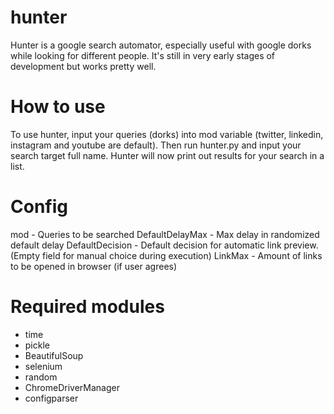 # hunter
Hunter is a google search automator, especially useful with google dorks while looking for different people. It's still in very early stages of development but works pretty well.

# How to use
To use hunter, input your queries (dorks) into mod variable (twitter, linkedin, instagram and youtube are default). 
Then run hunter.py and input your search target full name.
Hunter will now print out results for your search in a list.

# Config
mod - Queries to be searched
DefaultDelayMax - Max delay in randomized default delay
DefaultDecision - Default decision for automatic link preview. (Empty field for manual choice during execution)
LinkMax - Amount of links to be opened in browser (if user agrees)

# Required modules
- time
- pickle
- BeautifulSoup
- selenium 
- random 
- ChromeDriverManager
- configparser
